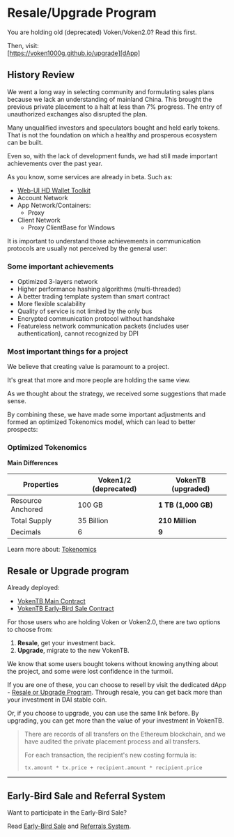 # Resale/Upgrade Program

You are holding old (deprecated) Voken/Voken2.0? Read this first.

Then, visit:<br>
[https://voken1000g.github.io/upgrade][dApp]


## History Review

We went a long way in selecting community and formulating sales plans
because we lack an understanding of mainland China.
This brought the previous private placement to a halt at less than 7% progress.
The entry of unauthorized exchanges also disrupted the plan.

Many unqualified investors and speculators bought and held early tokens.
That is not the foundation on which a healthy and prosperous ecosystem can be built.

Even so, with the lack of development funds,
we had still made important achievements over the past year.

As you know, some services are already in beta. Such as:

- [Web-UI HD Wallet Toolkit][Web-UI HD Wallet Toolkit]
- Account Network
- App Network/Containers:
	- Proxy
- Client Network
	- Proxy ClientBase for Windows

It is important to understand
those achievements in communication protocols
are usually not perceived by the general user:


### Some important achievements

- Optimized 3-layers network
- Higher performance hashing algorithms (multi-threaded)
- A better trading template system than smart contract
- More flexible scalability
- Quality of service is not limited by the only bus
- Encrypted communication protocol without handshake
- Featureless network communication packets (includes user authentication),
  cannot recognized by DPI


### Most important things for a project

We believe that creating value is paramount to a project.

It's great that more and more people are holding the same view.

As we thought about the strategy, we received some suggestions that made sense.

By combining these,
we have made some important adjustments
and formed an optimized Tokenomics model,
which can lead to better prospects:


### Optimized Tokenomics

**Main Differences**

| Properties        | Voken1/2 (deprecated) | VokenTB (upgraded)  |
| ----------------- | --------------------- | ------------------- |
| Resource Anchored | 100 GB                | **1 TB (1,000 GB)** |
| Total Supply      | 35 Billion            | **210 Million**     |
| Decimals          | 6                     | **9**               |

Learn more about: [Tokenomics][Tokenomics]


## Resale or Upgrade program

Already deployed:

- [VokenTB Main Contract][VokenTB Main Contract]
- [VokenTB Early-Bird Sale Contract][VokenTB Early-Bird Sale Contract]

For those users who are holding Voken or Voken2.0,
there are two options to choose from:

1. **Resale**, get your investment back.
2. **Upgrade**, migrate to the new VokenTB.

We know that some users bought tokens
without knowing anything about the project,
and some were lost confidence in the turmoil.

If you are one of these,
you can choose to resell by visit the dedicated dApp - [Resale or Upgrade Program][dApp].
Through resale,
you can get back more than your investment in DAI stable coin.

Or, if you choose to upgrade,
you can use the same link before.
By upgrading,
you can get more than the value of your investment in VokenTB.

> There are records of all transfers on the Ethereum blockchain,
> and we have audited the private placement process and all transfers.
>
> For each transaction, the recipient's new costing formula is:
>
> ```
> tx.amount * tx.price + recipient.amount * recipient.price
> ```

------

## Early-Bird Sale and Referral System

Want to participate in the Early-Bird Sale?

Read [Early-Bird Sale][Early-Bird Sale] and [Referrals System][Referrals System].









[dApp]:
  https://voken1000g.github.io/upgrade

[Web-UI HD Wallet Toolkit]:
  https://voken1000g.github.io/web-ui-wallet

[Tokenomics]:
  https://voken.io/en/latest/whitepaper/tokenomics.html#whitepaper-tokenomics

[VokenTB Main Contract]:
  https://voken.io/en/latest/contracts/main.html

[VokenTB Early-Bird Sale Contract]:
  https://voken.io/en/latest/contracts/early_bird.html

[Early-Bird Sale]:
  https://voken.io/en/latest/sale/early_bird.html

[Referrals System]:
  https://voken.io/en/latest/sale/referrals_system.html
